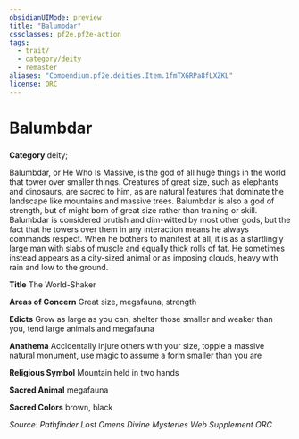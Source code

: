 ```yaml
---
obsidianUIMode: preview
title: "Balumbdar"
cssclasses: pf2e,pf2e-action
tags:
  - trait/
  - category/deity
  - remaster
aliases: "Compendium.pf2e.deities.Item.1fmTXGRPa8fLXZKL"
license: ORC
---
```

# Balumbdar

### 

**Category** deity; 




Balumbdar, or He Who Is Massive, is the god of all huge things in the world that tower over smaller things. Creatures of great size, such as elephants and dinosaurs, are sacred to him, as are natural features that dominate the landscape like mountains and massive trees. Balumbdar is also a god of strength, but of might born of great size rather than training or skill. Balumbdar is considered brutish and dim-witted by most other gods, but the fact that he towers over them in any interaction means he always commands respect. When he bothers to manifest at all, it is as a startlingly large man with slabs of muscle and equally thick rolls of fat. He sometimes instead appears as a city-sized animal or as imposing clouds, heavy with rain and low to the ground.

**Title** The World-Shaker

**Areas of Concern** Great size, megafauna, strength

**Edicts** Grow as large as you can, shelter those smaller and weaker than you, tend large animals and megafauna

**Anathema** Accidentally injure others with your size, topple a massive natural monument, use magic to assume a form smaller than you are

**Religious Symbol** Mountain held in two hands

**Sacred Animal** megafauna

**Sacred Colors** brown, black

*Source: Pathfinder Lost Omens Divine Mysteries Web Supplement*
*ORC*